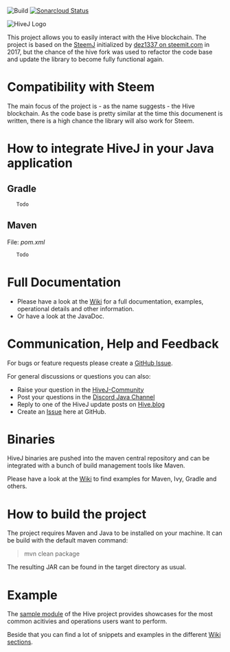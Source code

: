 ![Build](https://github.com/OperationCrypto/hivej/workflows/CI/badge.svg?branch=master) [![Sonarcloud Status](https://sonarcloud.io/api/project_badges/measure?project=org.operationcrypto.hivej&metric=alert_status)](https://sonarcloud.io/dashboard?id=org.operationcrypto.hivej)

![HiveJ Logo](https://github.com/OperationCrypto/hivej/wiki/images/HiveJLogo.png)

This project allows you to easily interact with the Hive blockchain. The project is based on the [SteemJ](https://github.com/marvin-we/steem-java-api-wrapper) initialized by <a href="https://steemit.com/@dez1337">dez1337 on steemit.com</a> in 2017, but the chance of the hive fork was used to refactor the code base and update the library to become fully functional again.

# Compatibility with Steem
The main focus of the project is - as the name suggests - the Hive blockchain. As the code base is pretty similar at the time this documenent is written, there is a high chance the library will also work for Steem.

# How to integrate HiveJ in your Java application

## Gradle
```Gradle
   Todo
```

## Maven
File: <i>pom.xml</i>
```Xml
   Todo
```

# Full Documentation
- Please have a look at the [Wiki](https://github.com/OperationCrypto/hivej/wiki) for a full documentation, examples, operational details and other information.
- Or have a look at the JavaDoc.

# Communication, Help and Feedback
For bugs or feature requests please create a [GitHub Issue](https://github.com/OperationCrypto/hivej/issues). 

For general discussions or questions you can also:
* Raise your question in the [HiveJ-Community](https://hive.blog/trending/hive-198065)
* Post your questions in the [Discord Java Channel](https://discord.gg/9jZQHv)
* Reply to one of the HiveJ update posts on [Hive.blog](https://hive.blog/@hivej)
* Create an [Issue](https://github.com/OperationCrypto/hivej/issues) here at GitHub.

# Binaries
HiveJ binaries are pushed into the maven central repository and can be integrated with a bunch of build management tools like Maven.

Please have a look at the [Wiki](https://github.com/OperationCrypto/hivej/wiki/How-to-add-HiveJ-to-your-project) to find examples for Maven, Ivy, Gradle and others.

# How to build the project
The project requires Maven and Java to be installed on your machine. It can be build with the default maven command:

>mvn clean package

The resulting JAR can be found in the target directory as usual.

# Example
The [sample module](https://github.com/OperationCrypto/hivej//tree/master/sample) of the Hive project provides showcases for the most common acitivies and operations users want to perform. 

Beside that you can find a lot of snippets and examples in the different [Wiki sections](https://github.com/OperationCrypto/hivej//wiki).  

